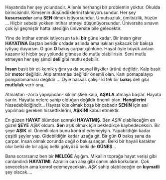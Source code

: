 Hayatında her şey yolundadır. Ailenle herhangi bir problemin yoktur. 
Okulda birincisindir. Kimsenin düşündüklerini takmıyorusundur. Her şey **kusursuzdur** ama **SEN** ölmek istiyorsundur. Umutsuzluk, ümitsizlik, hüzün ...
Hiçbir sebebi yokken intihar etmeyi düşünüyorsundur. 
Üniversite sınavın çok iyi geçmiştir hatta istediğin üniversite bile gelecektir.




Yine de intihar etmek istiyorsun ta ki **bir** güne kadar. 
Bir insan girer **HAYATINA** Baştan beridir ordadır aslında ama ışıkları yakacak bir bakışa iytiyaç duyarsın. 
O gün **O** bakış çarpar gönlüne. Hayat öyle büyük anlam kazanır ki hiçbir şey yolunda gitmese de mutlu olabilirisin. 
Seni mutlu etmeyen her şey şimdi **deli** gibi mutlu edebilir. 



**İnsan** basit bir et-kemik yığını ya da sosyal ilişkiler ürünü değildir. 
Kalp basit bir **motor** değildir. 
Atıp atmaması değildir önemli olan. Kanı pomapalayıp pompalamaması değildir ... 
Öyle hassas çalışır ki tek bir **bakış** deli gibi **mutluluk** verir ona. 



Atmaktan -zorla yapışından- sıkılmışken kalp, **AŞKLA** atmaya başlar. Hayata sarılır. Hayatta nelere sahip olduğun değildir önemli olan. **Hangilerini** hissedebildiğindir... Hayata küs olmak boşa bir çabadır **SENİN** için asıl yapılması gereken hissettiklerini, **AŞKINI** kabul etmektir. 



En güzen **HAYAT** ölümden sonraki **HAYATMIŞ**. Ben *AŞIK* olabileceğim en güzel **ŞEYE** *AŞIK* oldum. **Sen** aşık olmak için bekledikçe kaybedeceksin. Bir şeye **AŞIK** ol. Önemli olan bunu kontrol edemeyişin. Yapabildiğin kadar çeşitli şeyler yap. Gidebildiğin kadar uzağa git. Bir gün **O** bakış sana da çarpar. İnsan olmak zorunda değil o bakışı saçan. Belki bir hayali karakter olur belki de bir ağaç belki gökyüzü belki de **GÜNEŞ**...



Bana sorarsanız ben bir **MELEĞE** Aşığım. Mikailin toprağa hayat verişi gibi canlandırdı **HAYATIMI**. Azrailin can alışı gibi canını aldı korkuların. Çok seveceksin ama konrol edemeyeceksin. *AŞK* sahip olabileceğin en **kıymatli** şey olacak....

